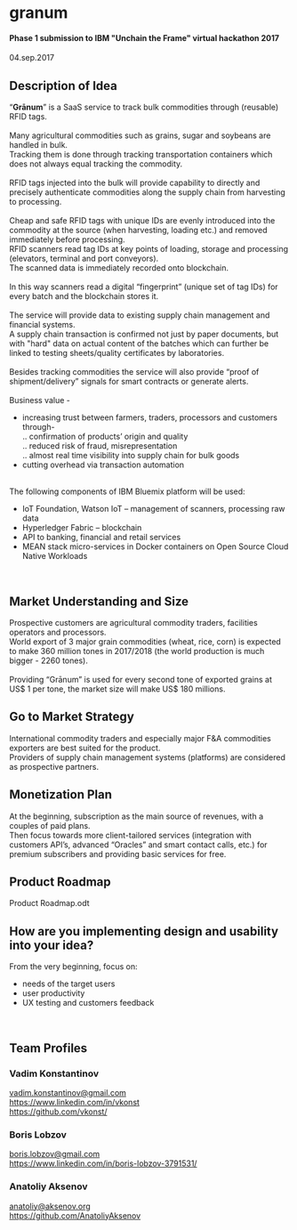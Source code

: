 # granum
#### Phase 1 submission to IBM "Unchain the Frame" virtual hackathon 2017
04.sep.2017



## Description of Idea

“**Grānum**” is a SaaS service to track bulk commodities through (reusable) RFID tags.<br />
<br />
Many agricultural commodities such as grains, sugar and soybeans are handled in bulk.<br />
Tracking them is done through tracking transportation containers which does not always equal tracking the commodity.<br />
<br />
RFID tags injected into the bulk will provide capability to directly and precisely authenticate commodities along the supply chain from harvesting to processing.<br />
<br />
Cheap and safe RFID tags with unique IDs are evenly introduced into the commodity at the source (when harvesting, loading etc.) and removed immediately before processing.<br />
RFID scanners read tag IDs at key points of loading, storage and processing (elevators, terminal and port conveyors).<br />
The scanned data is immediately recorded onto blockchain.<br />
<br />
In this way scanners read a digital “fingerprint” (unique set of tag IDs) for every batch and the blockchain stores it.<br />
<br />
The service will provide data to existing supply chain management and financial systems.<br />
A supply chain transaction is confirmed not just by paper documents, but with "hard" data on actual content of the batches which can further be linked to testing sheets/quality certificates by laboratories.<br />
<br />
Besides tracking commodities the service will also provide “proof of shipment/delivery” signals for smart contracts or generate alerts.<br />
<br />
Business value -<br />
- increasing trust between farmers, traders, processors and customers through-<br />
.. confirmation of products’ origin and quality<br />
.. reduced risk of fraud, misrepresentation<br />
.. almost real time visibility into supply chain for bulk goods
- cutting overhead via transaction automation<br />

<br />
The following components of IBM Bluemix platform will be used:<br />

- IoT Foundation, Watson IoT – management of scanners, processing raw data<br />
- Hyperledger Fabric – blockchain<br />
- API to banking, financial and retail services<br />
- MEAN stack micro-services in Docker containers on Open Source Cloud Native Workloads<br />
<br />

## Market Understanding and Size
Prospective customers are agricultural commodity traders, facilities operators and processors.<br />
World export of 3 major grain commodities (wheat, rice, corn) is expected to make 360 million tones in 2017/2018 (the world production is much bigger - 2260 tones).<br />
<br />
Providing “Grānum” is used for every second tone of exported grains at US$ 1 per tone, the market size will make US$ 180 millions.

## Go to Market Strategy
International commodity traders and especially major F&A commodities exporters are best suited for the product.<br />
Providers of supply chain management systems (platforms) are considered as prospective partners.

## Monetization Plan
At the beginning, subscription as the main source of revenues, with a couples of paid plans.<br />
Then focus towards more client-tailored services (integration with customers API’s, advanced “Oracles” and smart contact calls, etc.) for premium subscribers and providing basic services for free.

## Product Roadmap
Product Roadmap.odt

## How are you implementing design and usability into your idea?
From the very beginning, focus on:<br />
- needs of the target users<br />
- user productivity<br />
- UX testing and customers feedback
<br />

## Team Profiles

### Vadim Konstantinov
vadim.konstantinov@gmail.com
<br />
https://www.linkedin.com/in/vkonst
<br />
https://github.com/vkonst/
<br />

### Boris Lobzov
boris.lobzov@gmail.com
<br />
https://www.linkedin.com/in/boris-lobzov-3791531/
<br />

### Anatoliy Aksenov
anatoliy@aksenov.org
<br />
https://github.com/AnatoliyAksenov
<br />
